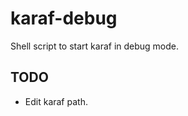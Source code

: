 karaf-debug
===========

Shell script to start karaf in debug mode.  

TODO
----
- Edit karaf path.
